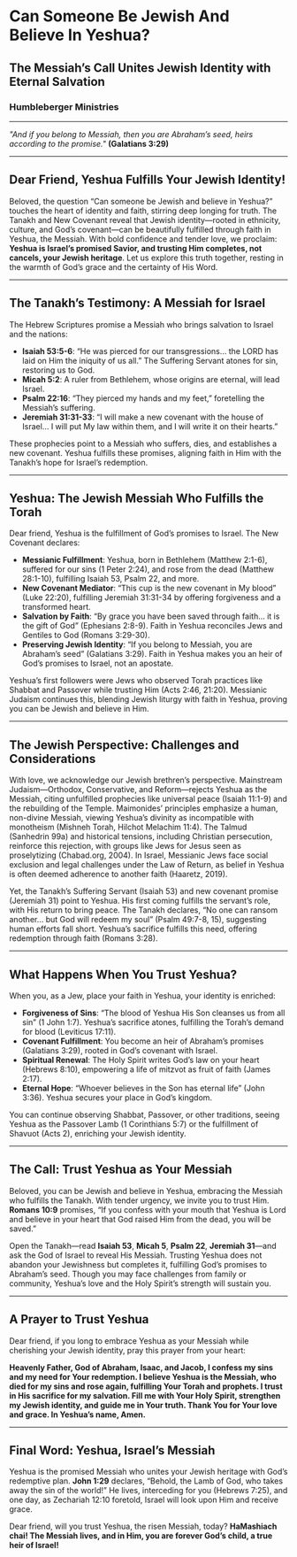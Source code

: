 # Can Someone Be Jewish And Believe In Yeshua?

## The Messiah’s Call Unites Jewish Identity with Eternal Salvation

### Humbleberger Ministries

---

_"And if you belong to Messiah, then you are Abraham’s seed, heirs according to the promise."_
**(Galatians 3:29)**

---

## Dear Friend, Yeshua Fulfills Your Jewish Identity!

Beloved, the question “Can someone be Jewish and believe in Yeshua?” touches the heart of identity and faith, stirring deep longing for truth. The Tanakh and New Covenant reveal that Jewish identity—rooted in ethnicity, culture, and God’s covenant—can be beautifully fulfilled through faith in Yeshua, the Messiah. With bold confidence and tender love, we proclaim: **Yeshua is Israel’s promised Savior, and trusting Him completes, not cancels, your Jewish heritage**. Let us explore this truth together, resting in the warmth of God’s grace and the certainty of His Word.

---

## The Tanakh’s Testimony: A Messiah for Israel

The Hebrew Scriptures promise a Messiah who brings salvation to Israel and the nations:

- **Isaiah 53:5-6**: “He was pierced for our transgressions… the LORD has laid on Him the iniquity of us all.” The Suffering Servant atones for sin, restoring us to God.
- **Micah 5:2**: A ruler from Bethlehem, whose origins are eternal, will lead Israel.
- **Psalm 22:16**: “They pierced my hands and my feet,” foretelling the Messiah’s suffering.
- **Jeremiah 31:31-33**: “I will make a new covenant with the house of Israel… I will put My law within them, and I will write it on their hearts.”

These prophecies point to a Messiah who suffers, dies, and establishes a new covenant. Yeshua fulfills these promises, aligning faith in Him with the Tanakh’s hope for Israel’s redemption.

---

## Yeshua: The Jewish Messiah Who Fulfills the Torah

Dear friend, Yeshua is the fulfillment of God’s promises to Israel. The New Covenant declares:

- **Messianic Fulfillment**: Yeshua, born in Bethlehem (Matthew 2:1-6), suffered for our sins (1 Peter 2:24), and rose from the dead (Matthew 28:1-10), fulfilling Isaiah 53, Psalm 22, and more.
- **New Covenant Mediator**: “This cup is the new covenant in My blood” (Luke 22:20), fulfilling Jeremiah 31:31-34 by offering forgiveness and a transformed heart.
- **Salvation by Faith**: “By grace you have been saved through faith… it is the gift of God” (Ephesians 2:8-9). Faith in Yeshua reconciles Jews and Gentiles to God (Romans 3:29-30).
- **Preserving Jewish Identity**: “If you belong to Messiah, you are Abraham’s seed” (Galatians 3:29). Faith in Yeshua makes you an heir of God’s promises to Israel, not an apostate.

Yeshua’s first followers were Jews who observed Torah practices like Shabbat and Passover while trusting Him (Acts 2:46, 21:20). Messianic Judaism continues this, blending Jewish liturgy with faith in Yeshua, proving you can be Jewish and believe in Him.

---

## The Jewish Perspective: Challenges and Considerations

With love, we acknowledge our Jewish brethren’s perspective. Mainstream Judaism—Orthodox, Conservative, and Reform—rejects Yeshua as the Messiah, citing unfulfilled prophecies like universal peace (Isaiah 11:1-9) and the rebuilding of the Temple. Maimonides’ principles emphasize a human, non-divine Messiah, viewing Yeshua’s divinity as incompatible with monotheism (Mishneh Torah, Hilchot Melachim 11:4). The Talmud (Sanhedrin 99a) and historical tensions, including Christian persecution, reinforce this rejection, with groups like Jews for Jesus seen as proselytizing (Chabad.org, 2004). In Israel, Messianic Jews face social exclusion and legal challenges under the Law of Return, as belief in Yeshua is often deemed adherence to another faith (Haaretz, 2019).

Yet, the Tanakh’s Suffering Servant (Isaiah 53) and new covenant promise (Jeremiah 31) point to Yeshua. His first coming fulfills the servant’s role, with His return to bring peace. The Tanakh declares, “No one can ransom another… but God will redeem my soul” (Psalm 49:7-8, 15), suggesting human efforts fall short. Yeshua’s sacrifice fulfills this need, offering redemption through faith (Romans 3:28).

---

## What Happens When You Trust Yeshua?

When you, as a Jew, place your faith in Yeshua, your identity is enriched:

- **Forgiveness of Sins**: “The blood of Yeshua His Son cleanses us from all sin” (1 John 1:7). Yeshua’s sacrifice atones, fulfilling the Torah’s demand for blood (Leviticus 17:11).
- **Covenant Fulfillment**: You become an heir of Abraham’s promises (Galatians 3:29), rooted in God’s covenant with Israel.
- **Spiritual Renewal**: The Holy Spirit writes God’s law on your heart (Hebrews 8:10), empowering a life of mitzvot as fruit of faith (James 2:17).
- **Eternal Hope**: “Whoever believes in the Son has eternal life” (John 3:36). Yeshua secures your place in God’s kingdom.

You can continue observing Shabbat, Passover, or other traditions, seeing Yeshua as the Passover Lamb (1 Corinthians 5:7) or the fulfillment of Shavuot (Acts 2), enriching your Jewish identity.

---

## The Call: Trust Yeshua as Your Messiah

Beloved, you can be Jewish and believe in Yeshua, embracing the Messiah who fulfills the Tanakh. With tender urgency, we invite you to trust Him. **Romans 10:9** promises, “If you confess with your mouth that Yeshua is Lord and believe in your heart that God raised Him from the dead, you will be saved.”

Open the Tanakh—read **Isaiah 53**, **Micah 5**, **Psalm 22**, **Jeremiah 31**—and ask the God of Israel to reveal His Messiah. Trusting Yeshua does not abandon your Jewishness but completes it, fulfilling God’s promises to Abraham’s seed. Though you may face challenges from family or community, Yeshua’s love and the Holy Spirit’s strength will sustain you.

---

## A Prayer to Trust Yeshua

Dear friend, if you long to embrace Yeshua as your Messiah while cherishing your Jewish identity, pray this prayer from your heart:

**Heavenly Father, God of Abraham, Isaac, and Jacob, I confess my sins and my need for Your redemption. I believe Yeshua is the Messiah, who died for my sins and rose again, fulfilling Your Torah and prophets. I trust in His sacrifice for my salvation. Fill me with Your Holy Spirit, strengthen my Jewish identity, and guide me in Your truth. Thank You for Your love and grace. In Yeshua’s name, Amen.**

---

## Final Word: Yeshua, Israel’s Messiah

Yeshua is the promised Messiah who unites your Jewish heritage with God’s redemptive plan. **John 1:29** declares, “Behold, the Lamb of God, who takes away the sin of the world!” He lives, interceding for you (Hebrews 7:25), and one day, as Zechariah 12:10 foretold, Israel will look upon Him and receive grace.

Dear friend, will you trust Yeshua, the risen Messiah, today? **HaMashiach chai! The Messiah lives, and in Him, you are forever God’s child, a true heir of Israel!**